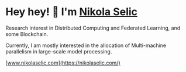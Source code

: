 # Hey hey! 👋 I'm [Nikola Selic](https://nikolaselic.com/)

Research interest in Distributed Computing and Federated Learning, and some Blockchain.

Currently, I am mostly interested in the allocation of Multi-machine parallelism in large-scale model processing.

[www.nikolaselic.com](https://nikolaselic.com/)


